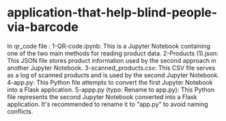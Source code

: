 # application-that-help-blind-people-via-barcode
In qr_code file :
1-QR-code.ipynb: This is a Jupyter Notebook containing one of the two main methods for reading product data.
2-Products (1).json: This JSON file stores product information used by the second approach in another Jupyter Notebook.
3-scanned_products.csv: This CSV file serves as a log of scanned products and is used by the second Jupyter Notebook.
4-app.py: This Python file attempts to convert the first Jupyter Notebook into a Flask application.
5-appp.py (typo: Rename to app.py): This Python file represents the second Jupyter Notebook converted into a Flask application. It's recommended to rename it to "app.py" to avoid naming conflicts.
